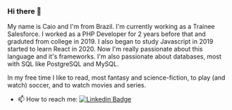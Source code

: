 ### Hi there 👋

My name is Caio and I'm from Brazil. I'm currently working as a Trainee Salesforce. I worked as a PHP Developer for 2 years before that and graduted from college in 2019. I also began to study Javascript in 2019 started to learn React in 2020. Now I'm really passionate about this language and it's frameworks. I'm also passionate about databases, most with SQL like PostgreSQL and MySQL.

In my free time I like to read, most fantasy and science-fiction, to play (and watch) soccer, and to watch movies and series.

- 📫 How to reach me:
[![Linkedin Badge](https://img.shields.io/badge/-LinkedIn-blue?style=flat-square&logo=Linkedin&logoColor=white&link=https://www.linkedin.com/in/caiocmbastos)](https://www.linkedin.com/in/caiocmbastos)

<!--
**caiocmbastos/caiocmbastos** is a ✨ _special_ ✨ repository because its `README.md` (this file) appears on your GitHub profile.

Here are some ideas to get you started:

- 🔭 I’m currently working on ...
- 🌱 I’m currently learning ...
- 👯 I’m looking to collaborate on ...
- 🤔 I’m looking for help with ...
- 💬 Ask me about ...
- 📫 How to reach me: ...
- 😄 Pronouns: ...
- ⚡ Fun fact: ...
-->
